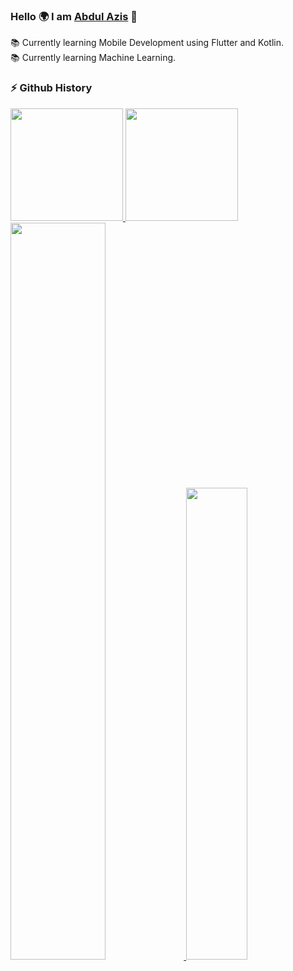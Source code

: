 ### **Hello 🌍 I am** [Abdul Azis](https://www.linkedin.com/in/zisz/) 👋

📚 Currently learning Mobile Development using Flutter and Kotlin.</br>
📚 Currently learning Machine Learning.

### ⚡ Github History
<p align="left">
<a href="https://github.com/ziszz">
  <img height="180em" src="https://github-readme-stats.vercel.app/api?username=ziszz&show_icons=true&include_all_commits=true&theme=algolia"/>
  <img height="180em" src="https://github-readme-stats.vercel.app/api/top-langs/?username=ziszz&layout=compact&theme=algolia"/>
  <img width="55%" src="https://github-readme-streak-stats.herokuapp.com/?user=ziszz&theme=algolia"/>
  <img width="44%" src="https://github-profile-trophy.vercel.app/?username=ziszz&column=4&margin-w=10&margin-h=10&theme=algolia"/>
</a>
</p>
